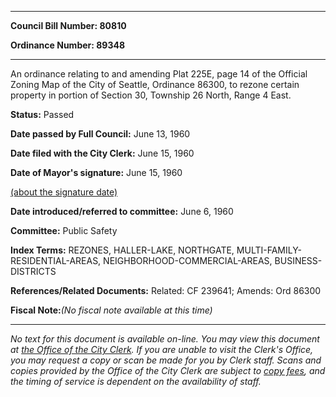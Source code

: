 

********

**Council Bill Number: 80810**
   
**Ordinance Number: 89348**
********

 An ordinance relating to and amending Plat 225E, page 14 of the Official Zoning Map of the City of Seattle, Ordinance 86300, to rezone certain property in portion of Section 30, Township 26 North, Range 4 East.

**Status:** Passed
   
**Date passed by Full Council:** June 13, 1960
   
**Date filed with the City Clerk:** June 15, 1960
   
**Date of Mayor's signature:** June 15, 1960
   
[(about the signature date)](/~public/approvaldate.htm)
   
   
   
**Date introduced/referred to committee:** June 6, 1960
   
**Committee:** Public Safety
   
   
**Index Terms:** REZONES, HALLER-LAKE, NORTHGATE, MULTI-FAMILY-RESIDENTIAL-AREAS, NEIGHBORHOOD-COMMERCIAL-AREAS, BUSINESS-DISTRICTS

**References/Related Documents:** Related: CF 239641; Amends: Ord 86300

**Fiscal Note:**_(No fiscal note available at this time)_
********

_No text for this document is available on-line. You may view this document at [the Office of the City Clerk](http://www.seattle.gov/leg/clerk/contactUs.htm). If you are unable to visit the Clerk's Office, you may request a copy or scan be made for you by Clerk staff. Scans and copies provided by the Office of the City Clerk are subject to [copy fees](http://clerk.seattle.gov/~public/clerkfees.htm), and the timing of service is dependent on the availability of staff._

